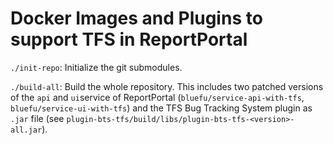 # Docker Images and Plugins to support TFS in ReportPortal

`./init-repo`: Initialize the git submodules.

`./build-all`: Build the whole repository. This includes two patched versions of the `api` and `ui`service of ReportPortal (`bluefu/service-api-with-tfs`, `bluefu/service-ui-with-tfs`) and the TFS Bug Tracking System plugin as `.jar` file (see `plugin-bts-tfs/build/libs/plugin-bts-tfs-<version>-all.jar`).
